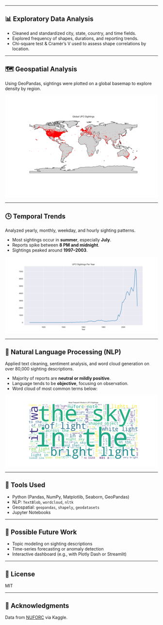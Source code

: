 
---

## 📊 Exploratory Data Analysis

- Cleaned and standardized city, state, country, and time fields.
- Explored frequency of shapes, durations, and reporting trends.
- Chi-square test & Cramér’s V used to assess shape correlations by location.

---

## 🗺️ Geospatial Analysis

Using GeoPandas, sightings were plotted on a global basemap to explore density by region.

![UFO World Map](images/ufo_map.png)

---

## 🕒 Temporal Trends

Analyzed yearly, monthly, weekday, and hourly sighting patterns.

- Most sightings occur in **summer**, especially **July**.
- Reports spike between **8 PM and midnight**.
- Sightings peaked around **1997–2003**.

![Sightings Per Year](images/sightings_yearly.png)

---

## 💬 Natural Language Processing (NLP)

Applied text cleaning, sentiment analysis, and word cloud generation on over 80,000 sighting descriptions.

- Majority of reports are **neutral or mildly positive**.
- Language tends to be **objective**, focusing on observation.
- Word cloud of most common terms below:

![UFO Word Cloud](images/wordcloud_ufo.png)

---

## 📌 Tools Used

- Python (Pandas, NumPy, Matplotlib, Seaborn, GeoPandas)
- NLP: `TextBlob`, `wordcloud`, `nltk`
- Geospatial: `geopandas`, `shapely`, `geodatasets`
- Jupyter Notebooks

---

## 🚀 Possible Future Work

- Topic modeling on sighting descriptions
- Time-series forecasting or anomaly detection
- Interactive dashboard (e.g., with Plotly Dash or Streamlit)

---

## 📄 License

MIT

---

## 🤝 Acknowledgments

Data from [NUFORC](https://www.kaggle.com/datasets/NUFORC/ufo-sightings) via Kaggle.
